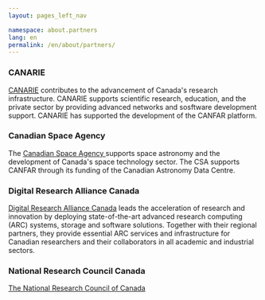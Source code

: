 ```yaml
---
layout: pages_left_nav

namespace: about.partners
lang: en
permalink: /en/about/partners/
---
```


<!-- Content start -->

### CANARIE
[CANARIE](https://www.canarie.ca/) contributes to the advancement of Canada's research infrastructure. CANARIE
supports scientific research, education, and the private sector by providing advanced networks and sosftware development
support. CANARIE has supported the development of the CANFAR platform.

### Canadian Space Agency
The [Canadian Space Agency ](http://www.asc-csa.gc.ca/eng/) supports space astronomy and the development of Canada's space technology
sector. The CSA supports CANFAR through its funding of the Canadian Astronomy Data Centre.

### Digital Research Alliance Canada
[Digital Research Alliance Canada](https://alliancecan.ca/) leads the acceleration of research and innovation by deploying state-of-the-art advanced research computing (ARC) systems, storage and software solutions. Together with their regional partners, they provide essential ARC services and infrastructure for Canadian researchers and their collaborators in all academic and industrial sectors.

### National Research Council Canada
[The National Research Council of Canada ](https://www.nrc-cnrc.gc.ca/eng/)
<!-- Content end -->
